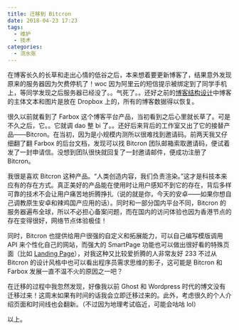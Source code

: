 ```yaml
---
title: 迁移到 Bitcron
date: 2018-04-23 17:23
tags:
  - 维护
  - 技术
categories:
  - 流水账
---
```


在博客长久的长草和走出心情的低谷之后，本来想着要更新博客了，结果意外发现原来的服务器因为欠费停机了！woc 因为阿里云的短信提示被绑定到了同学手机上，等同学发现之后服务器已经没了。。气死了。。还好之前的[博客结构设计](/post/articles/chong-shi-bo-ke-yu-qian-yi-zhi-hexo)中博客的主体文本和图片是放在 Dropbox 上的，所有的博客数据得以恢复。

<!-- more -->

很久以前就看到了 Farbox 这个博客平台产品，当初看到之后心里就长草了。可是不久之后，它。。它就调 dao 整 bi 了。。还好后来背后的工作室又出了它的接替产品——Bitcron。在当初，因为是小规模内测所以很难找到邀请码。前两天我又仔细翻了翻 Farbox 的后台文档，发现可以找 Bitcron 团队邮箱索取邀请码，便试着发了一封申请信。没想到团队很快就回复了一封邀请邮件，便成功注册了 Bitcron。

我很是喜欢 Bitcron 这种产品。“人类创造内容，我们负责渲染。”这才是科技本来应有的存在方式。真正美好的产品能在使用时让用户感知不到它的存在，背后多样可靠的技术不会让用户痛苦地折腾挣扎（说的就是你，今天的安卓——如果你想自己调教原生安卓和辣鸡国产应用的话）。同时和一部分国内平台不同，Bitcron 的服务器遍布全球，所以不必担心备案问题，而在国内的访问体验也因为香港节点的存在变得很好，网络节点体验极佳！

同时，Bitcron 也提供给用户很强的自定义和拓展能力，可以自己编写模版调用 API 来个性化自己的网站，而强大的 SmartPage 功能也可以做出很好看的特殊页面（比如 [Landing Page](/)），对我这种又比较爱折腾的人非常友好 233 不过从 Bitcron 的设计风格中也可以看出程序员需求思维的影子，这可能是 Bitcron 和 Farbox 发展一直不温不火的原因之一吧？

在迁移的过程中我忽然发现，好像我以前 Ghost 和 Wordpress 时代的博文没有迁移过来！这周末如果有时间的话我会立即迁移过来的。此外，考虑很久的个人介绍页面和时间线也会翻新。（不过因为地理考试临近，可能会咕咕 lol）

以上。
